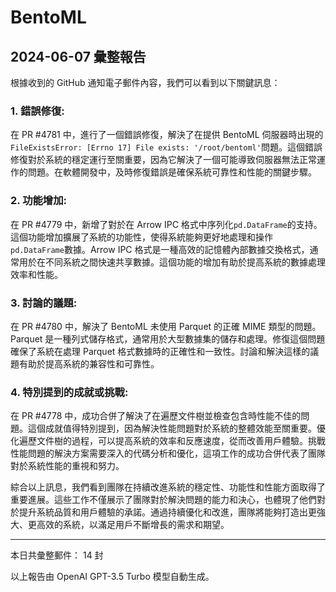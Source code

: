 # BentoML

## 2024-06-07 彙整報告

根據收到的 GitHub 通知電子郵件內容，我們可以看到以下關鍵訊息：

### 1. 錯誤修復:

在 PR #4781 中，進行了一個錯誤修復，解決了在提供 BentoML 伺服器時出現的`FileExistsError: [Errno 17] File exists: '/root/bentoml'`問題。這個錯誤修復對於系統的穩定運行至關重要，因為它解決了一個可能導致伺服器無法正常運作的問題。在軟體開發中，及時修復錯誤是確保系統可靠性和性能的關鍵步驟。

### 2. 功能增加:

在 PR #4779 中，新增了對於在 Arrow IPC 格式中序列化`pd.DataFrame`的支持。這個功能增加擴展了系統的功能性，使得系統能夠更好地處理和操作`pd.DataFrame`數據。Arrow IPC 格式是一種高效的記憶體內部數據交換格式，通常用於在不同系統之間快速共享數據。這個功能的增加有助於提高系統的數據處理效率和性能。

### 3. 討論的議題:

在 PR #4780 中，解決了 BentoML 未使用 Parquet 的正確 MIME 類型的問題。Parquet 是一種列式儲存格式，通常用於大型數據集的儲存和處理。修復這個問題確保了系統在處理 Parquet 格式數據時的正確性和一致性。討論和解決這樣的議題有助於提高系統的兼容性和可靠性。

### 4. 特別提到的成就或挑戰:

在 PR #4778 中，成功合併了解決了在遍歷文件樹並檢查包含時性能不佳的問題。這個成就值得特別提到，因為解決性能問題對於系統的整體效能至關重要。優化遍歷文件樹的過程，可以提高系統的效率和反應速度，從而改善用戶體驗。挑戰性能問題的解決方案需要深入的代碼分析和優化，這項工作的成功合併代表了團隊對於系統性能的重視和努力。

綜合以上訊息，我們看到團隊在持續改進系統的穩定性、功能性和性能方面取得了重要進展。這些工作不僅展示了團隊對於解決問題的能力和決心，也體現了他們對於提升系統品質和用戶體驗的承諾。通過持續優化和改進，團隊將能夠打造出更強大、更高效的系統，以滿足用戶不斷增長的需求和期望。

---

本日共彙整郵件： 14 封

以上報告由 OpenAI GPT-3.5 Turbo 模型自動生成。
